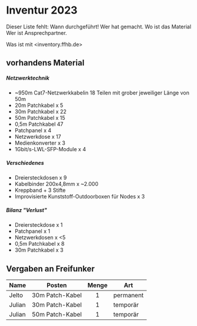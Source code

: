 # Inventur 2023
Dieser Liste fehlt:
Wann durchgeführt!
Wer hat gemacht.
Wo ist das Material
Wer ist Ansprechpartner.

Was ist mit <inventory.ffhb.de>


## vorhandens Material

##### Netzwerktechnik
* ~950m Cat7-Netzwerkkabelin 18 Teilen mit grober jeweiliger Länge von 50m
* 20m Patchkabel x 5
* 30m Patchkabel x 22
* 50m Patchkabel x 15
* 0,5m Patchkabel 47
* Patchpanel x 4
* Netzwerkdose x 17
* Medienkonverter x 3
* 1Gbit/s-LWL-SFP-Module x 4

##### Verschiedenes
* Dreiersteckdosen x 9
* Kabelbinder 200x4,8mm x ~2.000
* Kreppband + 3 Stifte
* Improvisierte Kunststoff-Outdoorboxen für Nodes x 3

##### Bilanz "Verlust"
* Dreiersteckdose x 1
* Patchpanel x 1
* Netzwerkdosen x <5
* 0,5m Patchkabel x 8
* 30m Patchkabel x 3


## Vergaben an Freifunker
Name      | Posten              | Menge | Art
--------  | ------------------- | :---: | ----------
Jelto     | 30m Patch-Kabel     | 1     | permanent
Julian    | 30m Patch-Kabel     | 1     | temporär
Julian    | 50m Patch-Kabel     | 1     | temporär